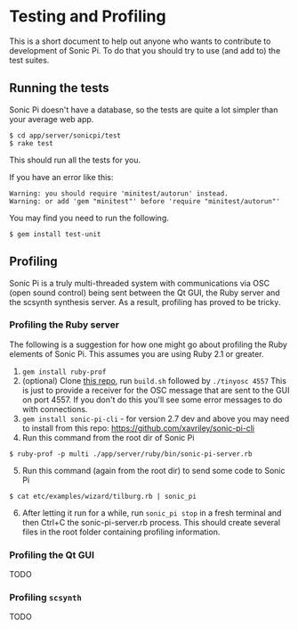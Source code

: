 # Testing and Profiling

This is a short document to help out anyone who wants to
contribute to development of Sonic Pi. To do that you should
try to use (and add to) the test suites.

## Running the tests

Sonic Pi doesn't have a database, so the tests are quite a lot
simpler than your average web app.

```
$ cd app/server/sonicpi/test
$ rake test
```

This should run all the tests for you. 

If you have an error like this:

```
Warning: you should require 'minitest/autorun' instead.
Warning: or add 'gem "minitest"' before 'require "minitest/autorun"'
```

You may find you need to run the following.

```
$ gem install test-unit
```

## Profiling

Sonic Pi is a truly multi-threaded system with communications via OSC
(open sound control) being sent between the Qt GUI, the Ruby server and
the scsynth synthesis server. As a result, profiling has proved to be tricky.

### Profiling the Ruby server

The following is a suggestion for how one might go about profiling the Ruby
elements of Sonic Pi. This assumes you are using Ruby 2.1 or greater.

1. `gem install ruby-prof`
2. (optional) Clone [this repo](https://github.com/xavriley/tinyosc), run `build.sh` followed by `./tinyosc 4557`
 This is just to provide a receiver for the OSC message that are sent to the GUI
on port 4557. If you don't do this you'll see some error messages to do with connections.
3. `gem install sonic-pi-cli` - for version 2.7 dev and above you may need to install from this repo: https://github.com/xavriley/sonic-pi-cli
4. Run this command from the root dir of Sonic Pi

```
$ ruby-prof -p multi ./app/server/ruby/bin/sonic-pi-server.rb
```

5. Run this command (again from the root dir) to send some code to Sonic Pi

```
$ cat etc/examples/wizard/tilburg.rb | sonic_pi
```

6. After letting it run for a while, run `sonic_pi stop` in a fresh terminal
and then Ctrl+C the sonic-pi-server.rb process. This should create several
files in the root folder containing profiling information.

### Profiling the Qt GUI

TODO

### Profiling `scsynth`

TODO
